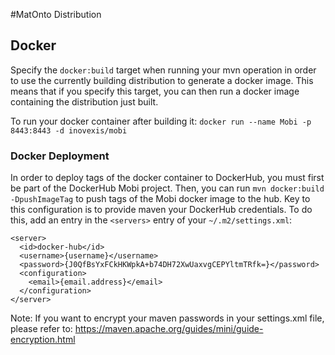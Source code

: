 #MatOnto Distribution

## Docker
Specify the `docker:build` target when running your mvn operation in order
to use the currently building distribution to generate a docker image.  This
means that if you specify this target, you can then run a docker image 
containing the distribution just built.

To run your docker container after building it: 
`docker run --name Mobi -p 8443:8443 -d inovexis/mobi`

### Docker Deployment
In order to deploy tags of the docker container to DockerHub, you 
must first be part of the DockerHub Mobi project.  Then, you can run
`mvn docker:build -DpushImageTag` to push tags of the Mobi docker image
to the hub.  Key to this configuration is to provide maven your DockerHub
credentials.  To do this, add an entry in the `<servers>` entry of your
`~/.m2/settings.xml`:

```
<server>
  <id>docker-hub</id>
  <username>{username}</username>
  <password>{J0QfBsYxFCkHKWpkA+b74DH72XwUaxvgCEPYltmTRfk=}</password>
  <configuration>
    <email>{email.address}</email>
  </configuration>
</server>
```

Note: If you want to encrypt your maven passwords in your 
settings.xml file, please refer to: 
https://maven.apache.org/guides/mini/guide-encryption.html
